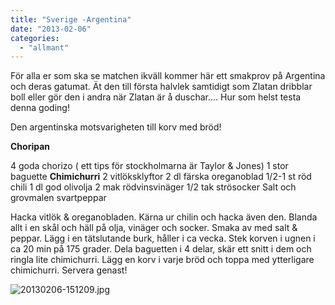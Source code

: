 ```yaml
---
title: "Sverige -Argentina"
date: "2013-02-06"
categories: 
  - "allmant"
---
```


För alla er som ska se matchen ikväll kommer här ett smakprov på Argentina och deras gatumat. Ät den till första halvlek samtidigt som Zlatan dribblar boll eller gör den i andra när Zlatan är å duschar.... Hur som helst testa denna goding!

Den argentinska motsvarigheten till korv med bröd!

**Choripan**

4 goda chorizo ( ett tips för stockholmarna är Taylor & Jones) 1 stor baguette **Chimichurri** 2 vitlöksklyftor 2 dl färska oreganoblad 1/2-1 st röd chili 1 dl god olivolja 2 mak rödvinsvinäger 1/2 tak strösocker Salt och grovmalen svartpeppar

Hacka vitlök & oreganobladen. Kärna ur chilin och hacka även den. Blanda allt i en skål och häll på olja, vinäger och socker. Smaka av med salt & peppar. Lägg i en tätslutande burk, håller i ca vecka. Stek korven i ugnen i ca 20 min på 175 grader. Dela baguetten i 4 delar, skär ett snitt i dem och ringla lite chimichurri. Lägg en korv i varje bröd och toppa med ytterligare chimichurri. Servera genast!  
  
![20130206-151209.jpg](/static/img/20130206-151209.jpg)
